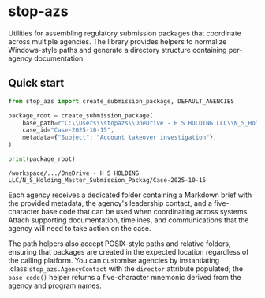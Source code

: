 # stop-azs

Utilities for assembling regulatory submission packages that coordinate across
multiple agencies. The library provides helpers to normalize Windows-style
paths and generate a directory structure containing per-agency documentation.

## Quick start

```python
from stop_azs import create_submission_package, DEFAULT_AGENCIES

package_root = create_submission_package(
    base_path=r"C:\\Users\\stopazs\\OneDrive - H S HOLDING LLC\\N_S_Holding_Master_Submission_Packag",
    case_id="Case-2025-10-15",
    metadata={"Subject": "Account takeover investigation"},
)

print(package_root)
```
```
/workspace/.../OneDrive - H S HOLDING LLC/N_S_Holding_Master_Submission_Packag/Case-2025-10-15
```

Each agency receives a dedicated folder containing a Markdown brief with the
provided metadata, the agency's leadership contact, and a five-character base
code that can be used when coordinating across systems. Attach supporting
documentation, timelines, and communications that the agency will need to take
action on the case.

The path helpers also accept POSIX-style paths and relative folders, ensuring
that packages are created in the expected location regardless of the calling
platform. You can customise agencies by instantiating :class:`stop_azs.AgencyContact`
with the ``director`` attribute populated; the ``base_code()`` helper returns a
five-character mnemonic derived from the agency and program names.
